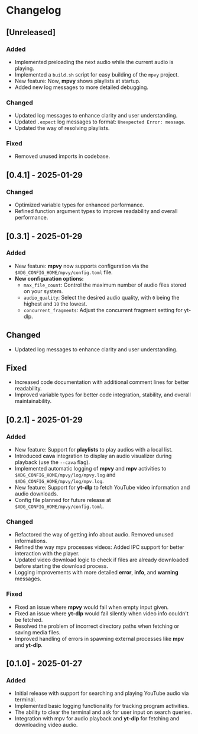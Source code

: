 # Changelog

## [Unreleased]
### Added
- Implemented preloading the next audio while the current audio is playing.
- Implemented a `build.sh` script for easy building of the `mpvy` project.
- New feature: Now, **mpvy** shows playlists at startup.
- Added new log messages to more detailed debugging.

### Changed
- Updated log messages to enhance clarity and user understanding.
- Updated `.expect` log messages to format: `Unexpected Error: message`. 
- Updated the way of resolving playlists.

### Fixed
- Removed unused imports in codebase.

## [0.4.1] - 2025-01-29
### Changed

- Optimized variable types for enhanced performance.
- Refined function argument types to improve readability and overall performance.

## [0.3.1] - 2025-01-29
### Added

- New feature: **mpvy** now supports configuration via the `$XDG_CONFIG_HOME/mpvy/config.toml` file.
- **New configuration options:**
    - `max_file_count`: Control the maximum number of audio files stored on your system.    
    - `audio_quality`: Select the desired audio quality, with `0` being the highest and `10` the lowest.
    - `concurrent_fragments`: Adjust the concurrent fragment setting for yt-dlp.

## Changed

- Updated log messages to enhance clarity and user understanding.

## Fixed

- Increased code documentation with additional comment lines for better readability.
- Improved variable types for better code integration, stability, and overall maintainability.

## [0.2.1] - 2025-01-29
### Added

- New feature: Support for **playlists** to play audios with a local list.
- Introduced **cava** integration to display an audio visualizer during playback (use the `--cava` flag).
- Implemented automatic logging of **mpvy** and **mpv** activities to `$XDG_CONFIG_HOME/mpvy/log/mpvy.log` and `$XDG_CONFIG_HOME/mpvy/log/mpv.log`.
- New feature: Support for **yt-dlp** to fetch YouTube video information and audio downloads.
- Config file planned for future release at `$XDG_CONFIG_HOME/mpvy/config.toml`.

### Changed

- Refactored the way of getting info about audio. Removed unused informations.
- Refined the way mpv processes videos: Added IPC support for better interaction with the player.
- Updated video download logic to check if files are already downloaded before starting the download process.
- Logging improvements with more detailed **error**, **info**, and **warning** messages.

### Fixed

- Fixed an issue where **mpvy** would fail when empty input given.
- Fixed an issue where **yt-dlp** would fail silently when video info couldn't be fetched.
- Resolved the problem of incorrect directory paths when fetching or saving media files.
- Improved handling of errors in spawning external processes like **mpv** and **yt-dlp**.

## [0.1.0] - 2025-01-27
### Added

- Initial release with support for searching and playing YouTube audio via terminal.
- Implemented basic logging functionality for tracking program activities.
- The ability to clear the terminal and ask for user input on search queries.
- Integration with mpv for audio playback and **yt-dlp** for fetching and downloading video audio.
